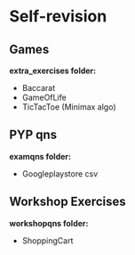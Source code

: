 # Self-revision

## Games
**extra_exercises folder:**
- Baccarat
- GameOfLife
- TicTacToe (Minimax algo)


## PYP qns
**examqns folder:**
- Googleplaystore csv

## Workshop Exercises
**workshopqns folder:**
- ShoppingCart

